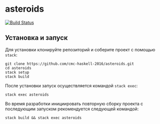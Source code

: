 # asteroids

[![Build Status](https://travis-ci.org/cmc-haskell-2016/asteroids.svg?branch=master)](https://travis-ci.org/cmc-haskell-2016/asteroids)

## Установка и запуск

Для установки клонируйте репозиторий и соберите проект с помощью `stack`:

```
git clone https://github.com/cmc-haskell-2016/asteroids.git
cd asteroids
stack setup
stack build
```

После установки запуск осуществляется командой `stack exec`:

```
stack exec asteroids
```

Во время разработки инициировать повторную сборку проекта с последующим запуском рекомендуется
следующей командой:

```
stack build && stack exec asteroids
```
